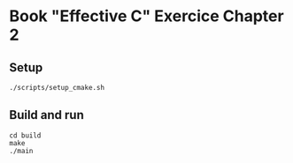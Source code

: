 # Book "Effective C" Exercice Chapter 2

## Setup

```sh
./scripts/setup_cmake.sh
```

## Build and run

```
cd build
make
./main
```
